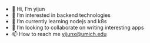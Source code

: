 - 👋 Hi, I’m yijun
- 👀 I’m interested in backend technologies
- 🌱 I’m currently learning nodejs and k8s
- 💞️ I’m looking to collaborate on writing interesting apps
- 📫 How to reach me yijunx@umich.edu

<!---
yijunx/yijunx is a ✨ special ✨ repository because its `README.md` (this file) appears on your GitHub profile.
You can click the Preview link to take a look at your changes.
--->
